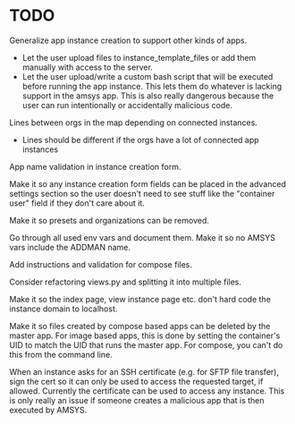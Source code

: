 # TODO

Generalize app instance creation to support other kinds of apps.
- Let the user upload files to instance_template_files or add them manually
  with access to the server.
- Let the user upload/write a custom bash script that will be executed before running
  the app instance. This lets them do whatever is lacking support in the amsys app.
  This is also really dangerous because the user can run intentionally or accidentally
  malicious code.

Lines between orgs in the map depending on connected instances.
- Lines should be different if the orgs have a lot of connected app instances

App name validation in instance creation form.

Make it so any instance creation form fields can be placed in the advanced settings section
so the user doesn't need to see stuff like the "container user" field if they don't care
about it.

Make it so presets and organizations can be removed.

Go through all used env vars and document them. Make it so no AMSYS vars include
the ADDMAN name.

Add instructions and validation for compose files.

Consider refactoring views.py and splitting it into multiple files.

Make it so the index page, view instance page etc. don't hard code the instance domain
to localhost.

Make it so files created by compose based apps can be deleted by the master app.
For image based apps, this is done by setting the container's UID to match the UID
that runs the master app. For compose, you can't do this from the command line.

When an instance asks for an SSH certificate (e.g. for SFTP file transfer),
sign the cert so it can only be used to access the requested target, if allowed.
Currently the certificate can be used to access any instance. This is only really
an issue if someone creates a malicious app that is then executed by AMSYS.
